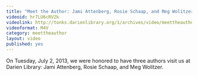 ```yaml
---
title: "Meet the Author: Jami Attenberg, Rosie Schaap, and Meg Wolitzer"
videoid: hr7LU6cRV2k
videolink: http://tonks.darienlibrary.org/1/archives/video/meettheauthor/20130702_attenberg_schaap_wolitzer.m4v
videoformat: M4V
category: meettheauthor
layout: video
published: yes
---
```


On Tuesday, July 2, 2013, we were honored to have three authors visit us at Darien Library: Jami Attenberg, Rosie Schaap, and Meg Wolitzer. 